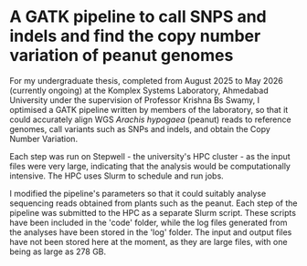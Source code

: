 # A GATK pipeline to call SNPS and indels and find the copy number variation of peanut genomes
For my undergraduate thesis, completed from August 2025 to May 2026 (currently ongoing) at the Komplex Systems Laboratory, Ahmedabad University under the supervision of Professor Krishna Bs Swamy, I optimised a GATK pipeline written by members of the laboratory, so that it could accurately align WGS *Arachis hypogaea* (peanut) reads to reference genomes, call variants such as SNPs and indels, and obtain the Copy Number Variation.

Each step was run on Stepwell - the university's HPC cluster - as the input files were very large, indicating that the analysis would be computationally intensive. The HPC uses Slurm to schedule and run jobs.

I modified the pipeline's parameters so that it could suitably analyse sequencing reads obtained from plants such as the peanut. Each step of the pipeline was submitted to the HPC as a separate Slurm script. These scripts have been included in the 'code' folder, while the log files generated from the analyses have been stored in the 'log' folder. The input and output files have not been stored here at the moment, as they are large files, with one being as large as 278 GB. 

